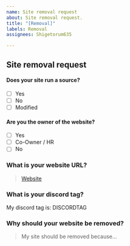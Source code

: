 ```yaml
---
name: Site removal request
about: Site removal request.
title: "[Removal]"
labels: Removal
assignees: Shigetorum635

---
```



## Site removal request


#### Does your site run a source?
- [ ] Yes
- [ ] No
- [ ] Modified
<!-- 
Modified is NOT changing the frontend, or the logo, or the CSS
If you have really modified the source then our team will look into it to verify the website.
-->

#### Are you the owner of the website?
- [ ] Yes
- [ ] Co-Owner / HR
- [ ] No
<!-- 
Modified is NOT changing the frontend, or the logo, or the CSS
If you have really modified the source then our team will look into it to verify the website.
-->

### What is your website URL?
<!-- Replace URLHERE with your website URL -->
> [Website](URLHERE)

### What is your discord tag?
<!-- Make sure to put your discord tag -->
My discord tag is: DISCORDTAG

### Why should your website be removed?
<!-- Put here any reasons as of why your site must be removed from the blacklist. Explain changes from its state -->
> My site should be removed because...

<!-- Thanks for filling up the form! Shortly we'll contact you 📧 -->
